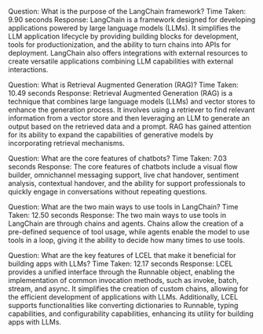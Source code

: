 Question: What is the purpose of the LangChain framework?
Time Taken: 9.90 seconds
Response: LangChain is a framework designed for developing applications powered by large language models (LLMs). It simplifies the LLM application lifecycle by providing building blocks for development, tools for productionization, and the ability to turn chains into APIs for deployment. LangChain also offers integrations with external resources to create versatile applications combining LLM capabilities with external interactions.



Question: What is Retrieval Augmented Generation (RAG)?
Time Taken: 10.49 seconds
Response: Retrieval Augmented Generation (RAG) is a technique that combines large language models (LLMs) and vector stores to enhance the generation process. It involves using a retriever to find relevant information from a vector store and then leveraging an LLM to generate an output based on the retrieved data and a prompt. RAG has gained attention for its ability to expand the capabilities of generative models by incorporating retrieval mechanisms.



Question: What are the core features of chatbots?
Time Taken: 7.03 seconds
Response: The core features of chatbots include a visual flow builder, omnichannel messaging support, live chat handover, sentiment analysis, contextual handover, and the ability for support professionals to quickly engage in conversations without repeating questions.



Question: What are the two main ways to use tools in LangChain?
Time Taken: 12.50 seconds
Response: The two main ways to use tools in LangChain are through chains and agents. Chains allow the creation of a pre-defined sequence of tool usage, while agents enable the model to use tools in a loop, giving it the ability to decide how many times to use tools.



Question: What are the key features of LCEL that make it beneficial for building apps with LLMs?
Time Taken: 12.17 seconds
Response: LCEL provides a unified interface through the Runnable object, enabling the implementation of common invocation methods, such as invoke, batch, stream, and async. It simplifies the creation of custom chains, allowing for the efficient development of applications with LLMs. Additionally, LCEL supports functionalities like converting dictionaries to Runnable, typing capabilities, and configurability capabilities, enhancing its utility for building apps with LLMs.



